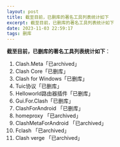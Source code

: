 ```yaml
---
layout: post
title: 截至目前，已删库的著名工具列表统计如下
excerpt: 截至目前，已删库的著名工具列表统计如下
date: 2023-11-03 22:59:17
tags: 删库
---
```

**截至目前，已删库的著名工具列表统计如下**：

1. Clash.Meta「已archived」
2. Clash Core「已删库」
3. Clash for Windows「已删库」
4. Tuic协议「已删库」
5. Helloworld路由器插件「已删库」
6. Gui.For.Clash「已删库」
7. ClashForAndroid 「已删库」
8. homeproxy 「已archived」
9. ClashMetaForAndroid 「已archived」
10. Fclash 「已archived」
11. Clash verge 「已archived」
